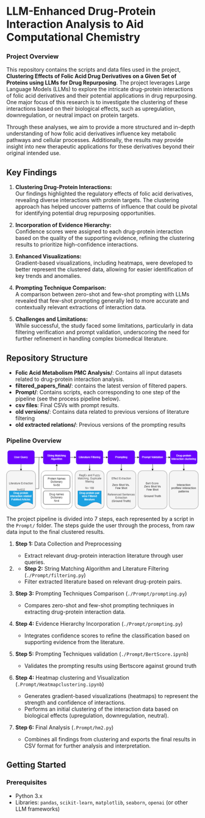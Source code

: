 # LLM-Enhanced Drug-Protein Interaction Analysis to Aid Computational Chemistry

### Project Overview
This repository contains the scripts and data files used in the project, **Clustering Effects of Folic Acid Drug Derivatives on a Given Set of Proteins using LLMs for Drug Repurposing**. The project leverages Large Language Models (LLMs) to explore the intricate drug-protein interactions of folic acid derivatives and their potential applications in drug repurposing. One major focus of this research is to investigate the clustering of these interactions based on their biological effects, such as upregulation, downregulation, or neutral impact on protein targets.

Through these analyses, we aim to provide a more structured and in-depth understanding of how folic acid derivatives influence key metabolic pathways and cellular processes. Additionally, the results may provide insight into new therapeutic applications for these derivatives beyond their original intended use.

## Key Findings

1. **Clustering Drug-Protein Interactions:**  
   Our findings highlighted the regulatory effects of folic acid derivatives, revealing diverse interactions with protein targets. The clustering approach has helped uncover patterns of influence that could be pivotal for identifying potential drug repurposing opportunities.

2. **Incorporation of Evidence Hierarchy:**  
   Confidence scores were assigned to each drug-protein interaction based on the quality of the supporting evidence, refining the clustering results to prioritize high-confidence interactions.

3. **Enhanced Visualizations:**  
   Gradient-based visualizations, including heatmaps, were developed to better represent the clustered data, allowing for easier identification of key trends and anomalies.

4. **Prompting Technique Comparison:**  
   A comparison between zero-shot and few-shot prompting with LLMs revealed that few-shot prompting generally led to more accurate and contextually relevant extractions of interaction data.

5. **Challenges and Limitations:**  
   While successful, the study faced some limitations, particularly in data filtering verification and prompt validation, underscoring the need for further refinement in handling complex biomedical literature.

## Repository Structure

- **Folic Acid Metabolism PMC Analysis/**: Contains all input datasets related to drug-protein interaction analysis.
- **filtered_papers_final/**: contains the latest version of filtered papers.
- **Prompt/**: Contains scripts, each corresponding to one step of the pipeline (see the process pipeline below).
- **csv files**: Final CSVs with prompt results.
- **old versions/**: Contains data related to previous versions of literature filtering
- **old extracted relations/**: Previous versions of the prompting results

### Pipeline Overview

![Process Pipeline](./Prompt/Picture1.png)

The project pipeline is divided into 7 steps, each represented by a script in the `Prompt/` folder. The steps guide the user through the process, from raw data input to the final clustered results.

1. **Step 1:** Data Collection and Preprocessing
   - Extract relevant drug-protein interaction literature through user queries.
     
2. - **Step 2:** String Matching Algorithm and Literature Filtering (`./Prompt/filtering.py`)
   - Filter extracted literature based on relevant drug-protein pairs.

3. **Step 3:** Prompting Techniques Comparison (`./Prompt/prompting.py`)
   - Compares zero-shot and few-shot prompting techniques in extracting drug-protein interaction data.
     
4. **Step 4:** Evidence Hierarchy Incorporation (`./Prompt/prompting.py`)
   - Integrates confidence scores to refine the classification based on supporting evidence from the literature.

5. **Step 5:** Prompting Techniques validation (`./Prompt/BertScore.ipynb`)
   - Validates the prompting results using Bertscore against ground truth

4. **Step 4:** Heatmap clustering and Visualization (`.Prompt/Heatmapclustering.ipynb`)
   - Generates gradient-based visualizations (heatmaps) to represent the strength and confidence of interactions.
   - Performs an initial clustering of the interaction data based on biological effects (upregulation, downregulation, neutral).

7. **Step 6:** Final Analysis (`.Prompt/hm2.py`)
   - Combines all findings from clustering and exports the final results in CSV format for further analysis and interpretation.

## Getting Started

### Prerequisites

- Python 3.x
- Libraries: `pandas`, `scikit-learn`, `matplotlib`, `seaborn`, `openai` (or other LLM frameworks)
  






